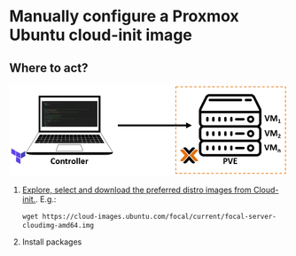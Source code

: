 # Manually configure a Proxmox Ubuntu cloud-init image

## Where to act?

   ![pve](./images/pve.PNG)

1. [Explore, select and download the preferred distro images from Cloud-init.](https://cloud-images.ubuntu.com/). E.g.:

    ```console
    wget https://cloud-images.ubuntu.com/focal/current/focal-server-cloudimg-amd64.img
    ```

2. Install packages